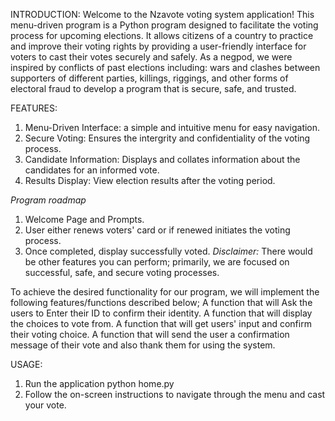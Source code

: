 INTRODUCTION:
Welcome to the Nzavote voting system application! This menu-driven program is a Python program designed to facilitate the voting process for upcoming elections. It allows citizens of a country to practice and improve their voting rights by providing a user-friendly interface for voters to cast their votes securely and safely. As a negpod, we were inspired by conflicts of past elections including: wars and clashes between supporters of different parties, killings, riggings, and other forms of electoral fraud to develop a program that is secure, safe, and trusted. 



FEATURES:
1. Menu-Driven Interface: a simple and intuitive menu for easy navigation.
2. Secure Voting: Ensures the intergrity and confidentiality of the voting process.
3. Candidate Information: Displays and collates information about the candidates for an informed vote.
4. Results Display: View election results after the voting period.

_Program roadmap_
1. Welcome Page and Prompts.
2. User either renews voters' card or if renewed initiates the voting process.
3. Once completed, display successfully voted.
*Disclaimer:* There would be other features you can perform; primarily, we are focused on successful, safe, and secure voting processes.

To achieve the desired functionality for our program, we will implement the following features/functions described below;
A function that will Ask the users to Enter their ID to confirm their identity.
A function that will display the choices to vote from.
A function that will get users' input and confirm their voting choice.
A function that will send the user a confirmation message of their vote and also thank them for using the system.

USAGE:
1. Run the application
	python home.py
2. Follow the on-screen instructions to navigate through the menu and cast your vote.

